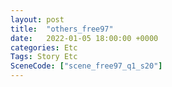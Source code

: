 ```yaml
---
layout: post
title:  "others_free97"
date:   2022-01-05 18:00:00 +0000
categories: Etc
Tags: Story Etc
SceneCode: ["scene_free97_q1_s20"]
---
```

